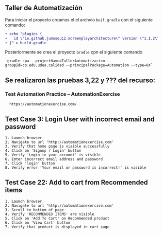 ## **Taller de Automatización**


Para iniciar el proyecto creamos el el archvio `buil.gradle` con el siguiente comando:

```diff
+ echo "plugins {
+   id \"io.github.jumosqu12.screenplayarchitecture\" version \"1.1.2\"
+ }" > build.gradle
```

Posteriormente se crea el proyecto `Gradle` cpn el siguiente comando:

    `gradle spa --projectName=TallerAutomatizacion --groupId=co.edu.udea.calidad --principalPackage=Automation --type=UX`

## Se realizaron las pruebas 3,22 y ??? del recurso:
### Test Automation Practice – AutomationExercise
      https://automationexercise.com/

## Test Case 3: Login User with incorrect email and password
    1. Launch browser
    2. Navigate to url 'http://automationexercise.com'
    3. Verify that home page is visible successfully
    4. Click on 'Signup / Login' button
    5. Verify 'Login to your account' is visible
    6. Enter incorrect email address and password
    7. Click 'login' button
    8. Verify error 'Your email or password is incorrect!' is visible

## Test Case 22: Add to cart from Recommended items
    1. Launch browser
    2. Navigate to url 'http://automationexercise.com'
    3. Scroll to bottom of page
    4. Verify 'RECOMMENDED ITEMS' are visible
    5. Click on 'Add To Cart' on Recommended product
    6. Click on 'View Cart' button
    7. Verify that product is displayed in cart page
